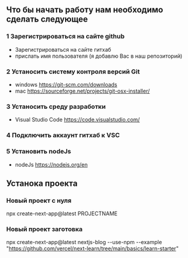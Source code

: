 ## Что бы начать работу нам необходимо сделать следующее

### 1 Зарегистрироваться на сайте github
- Зарегистрироваться на сайте гитхаб 
- прислать имя пользователя (я добавлю Вас в наш репозиторий)

### 2 Устаносить систему контроля версий Git
- windows https://git-scm.com/downloads
- mac https://sourceforge.net/projects/git-osx-installer/

### 3 Устаносить среду разработки 
- Visual Studio Code  https://code.visualstudio.com/

### 4 Подключить аккаунт гитхаб к VSC

### 5 Установить nodeJs
- nodeJs https://nodejs.org/en

## Устанока проекта

### Новый проект с нуля
npx create-next-app@latest PROJECTNAME

### Новый проект заготовка
npx create-next-app@latest nextjs-blog --use-npm --example "https://github.com/vercel/next-learn/tree/main/basics/learn-starter"

### 